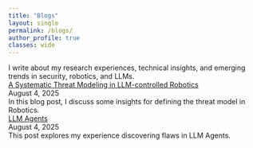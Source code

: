 ```yaml
---
title: "Blogs"
layout: single
permalink: /blogs/
author_profile: true
classes: wide
---
```


<div class="main-content">
<style>
.page__title {
    color: #494e52 !important;
    font-weight: bold;
}

.page__content {
    font-size: 1em;
    color: #494e52;
}

.blog-intro {
    font-size: 1em;
    color: #494e52;
    margin-bottom: 2em;
}

.blog-title {
    font-size: 1.2em;
    font-weight: bold;
    color: #494e52;
    margin-bottom: 0.5em;
}

.blog-date {
    font-size: 1em;
    color: #7a8288;
    margin-bottom: 0.5em;
}

.blog-excerpt {
    font-size: 1em;
    color: #494e52;
    margin-bottom: 2em;
}
</style>

<div class="blog-intro">
I write about my research experiences, technical insights, and emerging trends in security, robotics, and LLMs.
</div>

<div class="blog-title">
<a href="/blogs/adversarial-robotics/">A Systematic Threat Modeling in LLM-controlled Robotics</a>
</div>

<div class="blog-date">
August 4, 2025
</div>

<div class="blog-excerpt">
In this blog post, I discuss some insights for defining the threat model in Robotics.
</div>

<div class="blog-title">
<a href="/blogs/llm-agents/">LLM Agents</a>
</div>

<div class="blog-date">
August 4, 2025
</div>

<div class="blog-excerpt">
This post explores my experience discovering flaws in LLM Agents.
</div>
</div> 
